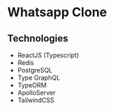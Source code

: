 # Whatsapp Clone

## Technologies

- ReactJS (Typescript)
- Redis
- PostgreSQL
- Type GraphQL
- TypeORM
- ApolloServer
- TailwindCSS
